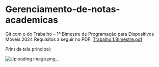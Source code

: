 # Gerenciamento-de-notas-academicas
Git com o do Trabalho – 1º Bimestre de Programação para Dispositivos Móveis 2024
Requisitos a seguir no PDF:
[Trabalho.1.Bimestre.pdf](https://github.com/user-attachments/files/17028286/Trabalho.1.Bimestre.pdf)

		  

Print da tela principal:  


![Uploading image.png…]()

